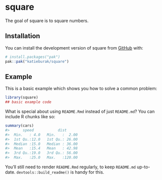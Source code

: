 <!-- README.md is generated from README.Rmd. Please edit that file -->

# square

<!-- badges: start -->

<!-- badges: end -->

The goal of square is to square numbers.

## Installation

You can install the development version of square from
[GitHub](https://github.com/) with:

``` r
# install.packages("pak")
pak::pak("katieburak/square")
```

## Example

This is a basic example which shows you how to solve a common problem:

``` r
library(square)
## basic example code
```

What is special about using `README.Rmd` instead of just `README.md`?
You can include R chunks like so:

``` r
summary(cars)
#>      speed           dist       
#>  Min.   : 4.0   Min.   :  2.00  
#>  1st Qu.:12.0   1st Qu.: 26.00  
#>  Median :15.0   Median : 36.00  
#>  Mean   :15.4   Mean   : 42.98  
#>  3rd Qu.:19.0   3rd Qu.: 56.00  
#>  Max.   :25.0   Max.   :120.00
```

You’ll still need to render `README.Rmd` regularly, to keep `README.md`
up-to-date. `devtools::build_readme()` is handy for this.
